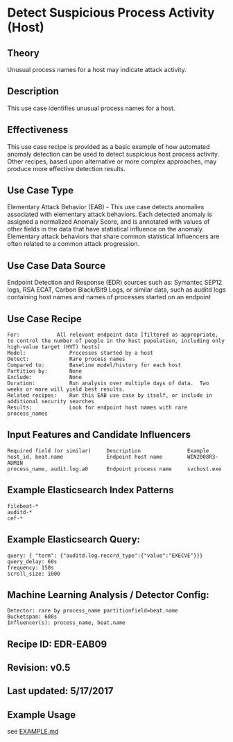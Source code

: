 # Detect Suspicious Process Activity (Host)

## Theory
Unusual process names for a host may indicate attack activity.

## Description
This use case identifies unusual process names for a host.

## Effectiveness
This use case recipe is provided as a basic example of how automated anomaly detection can be used to detect suspicious host process activity.  Other recipes, based upon alternative or more complex approaches, may produce more effective detection results.

## Use Case Type
Elementary Attack Behavior (EAB) - This use case detects anomalies associated with elementary attack behaviors.  Each detected anomaly is assigned a normalized Anomaly Score, and is annotated with values of other fields in the data that have statistical influence on the anomaly.  Elementary attack behaviors that share common statistical Influencers are often related to a common attack progression.

## Use Case Data Source
Endpoint Detection and Response (EDR) sources such as: Symantec SEP12 logs, RSA ECAT, Carbon Black/Bit9 Logs, or similar data, such as auditd logs containing host names and  names of processes started on an endpoint

## Use Case Recipe
    For:            All relevant endpoint data [filtered as appropriate, to control the number of people in the host population, including only high-value target (HVT) hosts]
    Model:              Processes started by a host
    Detect:             Rare process names
    Compared to:        Baseline model/history for each host
    Partition by:       None
    Exclude:            None
    Duration:           Run analysis over multiple days of data.  Two weeks or more will yield best results.
    Related recipes:    Run this EAB use case by itself, or include in additional security searches
    Results:            Look for endpoint host names with rare process_names

## Input Features and Candidate Influencers

    Required field (or similar)     Description               Example
    host_id, beat.name              Endpoint host name        WIN2008R3-ADMIN
    process_name, audit.log.a0      Endpoint process name     svchost.exe

## Example Elasticsearch Index Patterns

    filebeat-*
    auditd-*
    cef-*

## Example Elasticsearch Query:

    query: { "term": {"auditd.log.record_type":{"value":"EXECVE"}}}
    query_delay: 60s
    frequency: 150s
    scroll_size: 1000

## Machine Learning Analysis / Detector Config:

    Detector: rare by process_name partitionfield=beat.name
    Bucketspan: 600s
    Influencer(s): process_name, beat.name

## Recipe ID: EDR-EAB09

## Revision:  v0.5

## Last updated: 5/17/2017

## Example Usage

see [EXAMPLE.md](https://github.com/elastic/examples/blob/master/Machine%20Learning/Security%20analytics%20recipes/Suspicious_Process_Activity/EXAMPLE.md)
